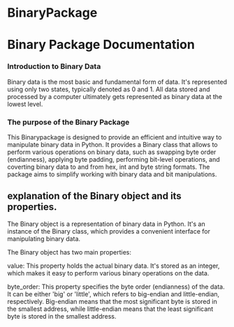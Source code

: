 # BinaryPackage #
# Binary Package Documentation #
### Introduction to Binary Data ###
Binary data is the most basic and fundamental form of data. It's represented using only two states, typically denoted as 0 and 1. All data stored and processed by a computer ultimately gets represented as binary data at the lowest level.

### The purpose of the Binary Package ###
This Binarypackage is designed to provide an efficient and intuitive way to manipulate binary data in Python. It provides a Binary class that allows to perform various operations on binary data, such as swapping byte order (endianness), applying byte padding, performing bit-level operations, and coverting binary data to and from hex, int and byte string formats. The package aims to simplify working with binary data and bit manipulations.

## explanation of the Binary object and its properties. ##
The Binary object is a representation of binary data in Python. It's an instance of the Binary class, which provides a convenient interface for manipulating binary data.

The Binary object has two main properties:

value: This property holds the actual binary data. It's stored as an integer, which makes it easy to perform various binary operations on the data.

byte_order: This property specifies the byte order (endianness) of the data. It can be either 'big' or 'little', which refers to big-endian and little-endian, respectively. Big-endian means that the most significant byte is stored in the smallest address, while little-endian means that the least significant byte is stored in the smallest address.